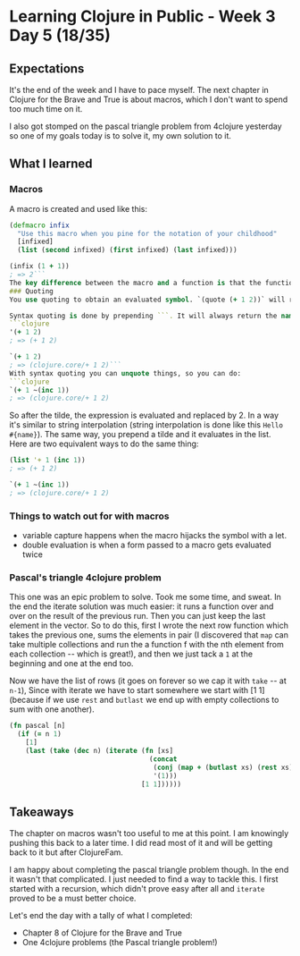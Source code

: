 # Learning Clojure in Public - Week 3 Day 5 (18/35)

## Expectations

It's the end of the week and I have to pace myself. The next chapter in Clojure for the Brave and True is about macros, which I don't want to spend too much time on it.

I also got stomped on the pascal triangle problem from 4clojure yesterday so one of my goals today is to solve it, my own solution to it.

## What I learned

### Macros

A macro is created and used like this:

````clojure
(defmacro infix
  "Use this macro when you pine for the notation of your childhood"
  [infixed]
  (list (second infixed) (first infixed) (last infixed)))

(infix (1 + 1))
; => 2```
The key difference between the macro and a function is that the function arguments are fully evaluated before they're passed to the function. Macro arguments are unevaluated data. When writing a macro, you will most likely have to quote symbols to avoid having them evaluated.
### Quoting
You use quoting to obtain an evaluated symbol. `(quote (+ 1 2))` will return `(+ 1 2)`. Quoting a symbol returns the symbol regardless if it has values or not.

Syntax quoting is done by prepending ```. It will always return the namespace on top of the symbol itself. Here is the difference between quoting and syntax quoting:
```clojure
'(+ 1 2)
; => (+ 1 2)

`(+ 1 2)
; => (clojure.core/+ 1 2)```
With syntax quoting you can unquote things, so you can do:
```clojure
`(+ 1 ~(inc 1))
; => (clojure.core/+ 1 2)
````

So after the tilde, the expression is evaluated and replaced by 2. In a way it's similar to string interpolation (string interpolation is done like this `Hello #{name}`). The same way, you prepend a tilde and it evaluates in the list. Here are two equivalent ways to do the same thing:

```clojure
(list '+ 1 (inc 1))
; => (+ 1 2)

`(+ 1 ~(inc 1))
; => (clojure.core/+ 1 2)
```

### Things to watch out for with macros

-   variable capture happens when the macro hijacks the symbol with a let.
-   double evaluation is when a form passed to a macro gets evaluated twice

### Pascal's triangle 4clojure problem

This one was an epic problem to solve. Took me some time, and sweat. In the end the iterate solution was much easier: it runs a function over and over on the result of the previous run. Then you can just keep the last element in the vector. So to do this, first I wrote the next row function which takes the previous one, sums the elements in pair (I discovered that `map` can take multiple collections and run the a function f with the nth element from each collection -- which is great!), and then we just tack a `1` at the beginning and one at the end too.

Now we have the list of rows (it goes on forever so we cap it with `take` -- at `n-1`), Since with iterate we have to start somewhere we start with [1 1] (because if we use `rest` and `butlast` we end up with empty collections to sum with one another).

```clojure
(fn pascal [n]
  (if (= n 1)
    [1]
    (last (take (dec n) (iterate (fn [xs]
                                   (concat
                                    (conj (map + (butlast xs) (rest xs)) 1)
                                    '(1)))
                                 [1 1])))))
```

## Takeaways

The chapter on macros wasn't too useful to me at this point. I am knowingly pushing this back to a later time. I did read most of it and will be getting back to it but after ClojureFam.

I am happy about completing the pascal triangle problem though. In the end it wasn't that complicated. I just needed to find a way to tackle this. I first started with a recursion, which didn't prove easy after all and `iterate` proved to be a must better choice.

Let's end the day with a tally of what I completed:

-   Chapter 8 of Clojure for the Brave and True
-   One 4clojure problems (the Pascal triangle problem!)
